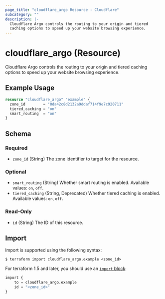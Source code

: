 ```yaml
---
page_title: "cloudflare_argo Resource - Cloudflare"
subcategory: ""
description: |-
  Cloudflare Argo controls the routing to your origin and tiered
  caching options to speed up your website browsing experience.
---
```


# cloudflare_argo (Resource)

Cloudflare Argo controls the routing to your origin and tiered
caching options to speed up your website browsing experience.

## Example Usage

```terraform
resource "cloudflare_argo" "example" {
  zone_id        = "0da42c8d2132a9ddaf714f9e7c920711"
  tiered_caching = "on"
  smart_routing  = "on"
}
```
<!-- schema generated by tfplugindocs -->
## Schema

### Required

- `zone_id` (String) The zone identifier to target for the resource.

### Optional

- `smart_routing` (String) Whether smart routing is enabled. Available values: `on`, `off`.
- `tiered_caching` (String, Deprecated) Whether tiered caching is enabled. Available values: `on`, `off`.

### Read-Only

- `id` (String) The ID of this resource.

## Import

Import is supported using the following syntax:

```shell
$ terraform import cloudflare_argo.example <zone_id>
```

For terraform 1.5 and later, you should use an [`import` block](https://developer.hashicorp.com/terraform/language/import):
```terraform
import {
    to = cloudflare_argo.example
    id = "<zone_id>"
}
```
